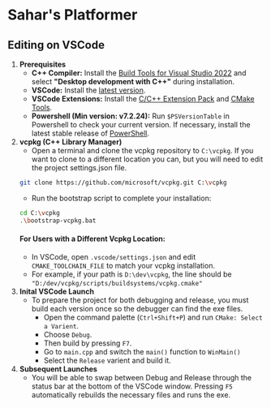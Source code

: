 # Sahar's Platformer
## Editing on VSCode
1. **Prerequisites**
    * **C++ Compiler:** Install the [Build Tools for Visual Studio 2022](https://visualstudio.microsoft.com/downloads/#build-tools-for-visual-studio-2022) and select **"Desktop development with C++"** during installation.
    * **VSCode:** Install the [latest version](https://code.visualstudio.com/download).
    * **VSCode Extensions:** Install the [C/C++ Extension Pack](https://marketplace.visualstudio.com/items?itemName=ms-vscode.cpptools-extension-pack) and [CMake Tools](https://marketplace.visualstudio.com/items?itemName=ms-vscode.cmake-tools).
    * **Powershell (Min version: v7.2.24):** Run `$PSVersionTable` in Powershell to check your current version. If necessary, install the latest stable release of [PowerShell](https://github.com/PowerShell/PowerShell/releases).
2. **vcpkg (C++ Library Manager)**
    * Open a terminal and clone the vcpkg repository to `C:\vcpkg`. If you want to clone to a different location you can, but you will need to edit the project settings.json file.
    ```bash
    git clone https://github.com/microsoft/vcpkg.git C:\vcpkg
    ```
    * Run the bootstrap script to complete your installation:
    ```bash
    cd C:\vcpkg
    .\bootstrap-vcpkg.bat
    ```
    #### **For Users with a Different Vcpkg Location:**
    * In VSCode, open `.vscode/settings.json` and edit `CMAKE_TOOLCHAIN_FILE` to match your vcpkg installation.
    * For example, if your path is `D:\dev\vcpkg`, the line should be `"D:/dev/vcpkg/scripts/buildsystems/vcpkg.cmake"`
3. **Inital VSCode Launch**
    * To prepare the project for both debugging and release, you must build each version once so the debugger can find the exe files.
        * Open the command palette (`Ctrl+Shift+P`) and run `CMake: Select a Varient`.
        * Choose `Debug`.
        * Then build by pressing `F7`.
        * Go to `main.cpp` and switch the `main()` function to `WinMain()`
        * Select the `Release` varient and build it.
4. **Subsequent Launches**
    * You will be able to swap between Debug and Release through the status bar at the bottom of the VSCode window. Pressing `F5` automatically rebuilds the necessary files and runs the exe.
    